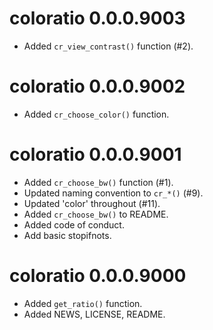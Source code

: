 # coloratio 0.0.0.9003

* Added `cr_view_contrast()` function (#2).

# coloratio 0.0.0.9002

* Added `cr_choose_color()` function.

# coloratio 0.0.0.9001

* Added `cr_choose_bw()` function (#1).
* Updated naming convention to `cr_*()` (#9).
* Updated 'color' throughout (#11).
* Added `cr_choose_bw()` to README.
* Added code of conduct.
* Add basic stopifnots.

# coloratio 0.0.0.9000

* Added `get_ratio()` function.
* Added NEWS, LICENSE, README.
